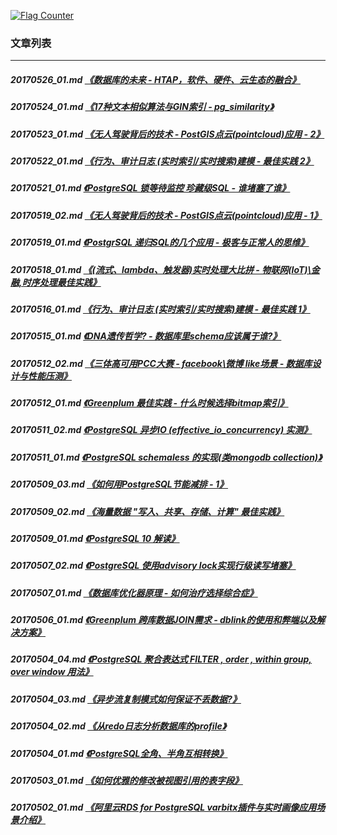 <a rel="nofollow" href="http://info.flagcounter.com/h9V1"  ><img src="http://s03.flagcounter.com/count/h9V1/bg_FFFFFF/txt_000000/border_CCCCCC/columns_2/maxflags_12/viewers_0/labels_0/pageviews_0/flags_0/"  alt="Flag Counter"  border="0"  ></a>  
  
### 文章列表  
----  
##### 20170526_01.md   [《数据库的未来 - HTAP，软件、硬件、云生态的融合》](20170526_01.md)  
##### 20170524_01.md   [《17种文本相似算法与GIN索引 - pg_similarity》](20170524_01.md)  
##### 20170523_01.md   [《无人驾驶背后的技术 - PostGIS点云(pointcloud)应用 - 2》](20170523_01.md)  
##### 20170522_01.md   [《行为、审计日志 (实时索引/实时搜索)建模 - 最佳实践 2》](20170522_01.md)  
##### 20170521_01.md   [《PostgreSQL 锁等待监控 珍藏级SQL - 谁堵塞了谁》](20170521_01.md)  
##### 20170519_02.md   [《无人驾驶背后的技术 - PostGIS点云(pointcloud)应用 - 1》](20170519_02.md)  
##### 20170519_01.md   [《PostgrSQL 递归SQL的几个应用 - 极客与正常人的思维》](20170519_01.md)  
##### 20170518_01.md   [《(流式、lambda、触发器)实时处理大比拼 - 物联网(IoT)\金融,时序处理最佳实践》](20170518_01.md)  
##### 20170516_01.md   [《行为、审计日志 (实时索引/实时搜索)建模 - 最佳实践 1》](20170516_01.md)  
##### 20170515_01.md   [《DNA遗传哲学? - 数据库里schema应该属于谁?》](20170515_01.md)  
##### 20170512_02.md   [《三体高可用PCC大赛 - facebook\微博 like场景 - 数据库设计与性能压测》](20170512_02.md)  
##### 20170512_01.md   [《Greenplum 最佳实践 - 什么时候选择bitmap索引》](20170512_01.md)  
##### 20170511_02.md   [《PostgreSQL 异步IO (effective_io_concurrency) 实测》](20170511_02.md)  
##### 20170511_01.md   [《PostgreSQL schemaless 的实现(类mongodb collection)》](20170511_01.md)  
##### 20170509_03.md   [《如何用PostgreSQL节能减排 - 1》](20170509_03.md)  
##### 20170509_02.md   [《海量数据 "写入、共享、存储、计算" 最佳实践》](20170509_02.md)  
##### 20170509_01.md   [《PostgreSQL 10 解读》](20170509_01.md)  
##### 20170507_02.md   [《PostgreSQL 使用advisory lock实现行级读写堵塞》](20170507_02.md)  
##### 20170507_01.md   [《数据库优化器原理 - 如何治疗选择综合症》](20170507_01.md)  
##### 20170506_01.md   [《Greenplum 跨库数据JOIN需求 - dblink的使用和弊端以及解决方案》](20170506_01.md)  
##### 20170504_04.md   [《PostgreSQL 聚合表达式 FILTER , order , within group, over window 用法》](20170504_04.md)  
##### 20170504_03.md   [《异步流复制模式如何保证不丢数据?》](20170504_03.md)  
##### 20170504_02.md   [《从redo日志分析数据库的profile》](20170504_02.md)  
##### 20170504_01.md   [《PostgreSQL全角、半角互相转换》](20170504_01.md)  
##### 20170503_01.md   [《如何优雅的修改被视图引用的表字段》](20170503_01.md)  
##### 20170502_01.md   [《阿里云RDS for PostgreSQL varbitx插件与实时画像应用场景介绍》](20170502_01.md)  

